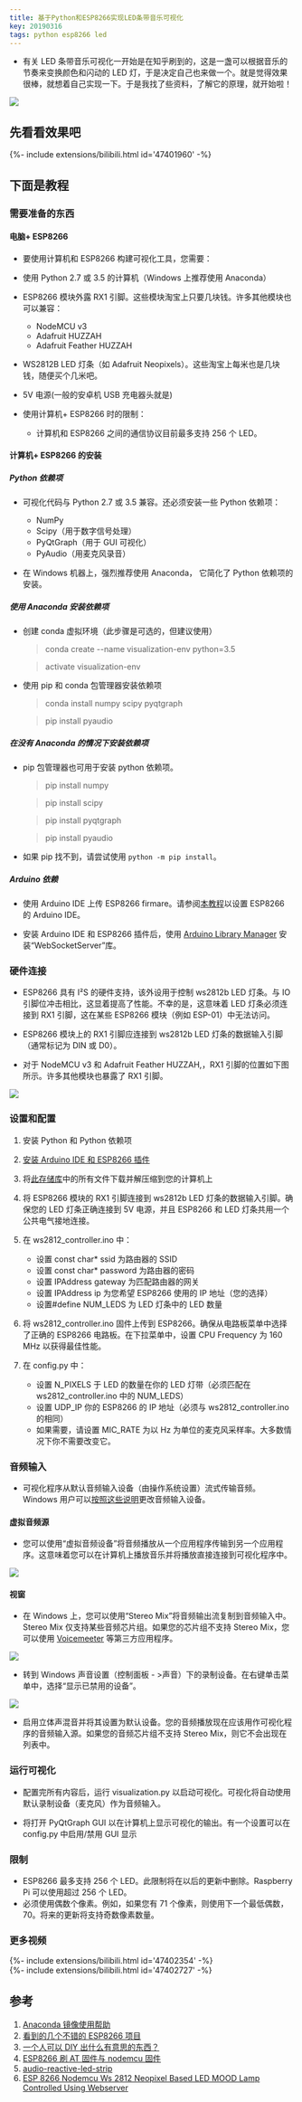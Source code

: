 ```yaml
---
title: 基于Python和ESP8266实现LED条带音乐可视化
key: 20190316
tags: python esp8266 led
---
```


- 有关 LED 条带音乐可视化一开始是在知乎刷到的，这是一盏可以根据音乐的节奏来变换颜色和闪动的 LED 灯，于是决定自己也来做一个。就是觉得效果很棒，就想着自己实现一下。于是我找了些资料，了解它的原理，就开始啦！

![](https://ws1.sinaimg.cn/large/a5caea9fgy1g1g9sh6eumj20xh0j8whp.jpg)

<!--more-->

## 先看看效果吧

<div>{%- include extensions/bilibili.html id='47401960' -%}</div>

## 下面是教程

### 需要准备的东西

#### 电脑+ ESP8266

- 要使用计算机和 ESP8266 构建可视化工具，您需要：

- 使用 Python 2.7 或 3.5 的计算机（Windows 上推荐使用 Anaconda）
- ESP8266 模块外露 RX1 引脚。这些模块淘宝上只要几块钱。许多其他模块也可以兼容：
  - NodeMCU v3
  - Adafruit HUZZAH
  - Adafruit Feather HUZZAH
- WS2812B LED 灯条（如 Adafruit Neopixels）。这些淘宝上每米也是几块钱，随便买个几米吧。
- 5V 电源(一般的安卓机 USB 充电器头就是)

- 使用计算机+ ESP8266 时的限制：
  - 计算机和 ESP8266 之间的通信协议目前最多支持 256 个 LED。

#### 计算机+ ESP8266 的安装

##### Python 依赖项

- 可视化代码与 Python 2.7 或 3.5 兼容。还必须安装一些 Python 依赖项：

  - NumPy
  - Scipy（用于数字信号处理）
  - PyQtGraph（用于 GUI 可视化）
  - PyAudio（用麦克风录音）

- 在 Windows 机器上，强烈推荐使用 Anaconda， 它简化了 Python 依赖项的安装。

##### 使用 Anaconda 安装依赖项

- 创建 conda 虚拟环境（此步骤是可选的，但建议使用）

  > conda create --name visualization-env python=3.5

  > activate visualization-env

- 使用 pip 和 conda 包管理器安装依赖项

  > conda install numpy scipy pyqtgraph

  > pip install pyaudio

##### 在没有 Anaconda 的情况下安装依赖项

- pip 包管理器也可用于安装 python 依赖项。

  > pip install numpy

  > pip install scipy

  > pip install pyqtgraph

  > pip install pyaudio

- 如果 pip 找不到，请尝试使用 `python -m pip install`。

##### Arduino 依赖

- 使用 Arduino IDE 上传 ESP8266 firmare。请参阅[本教程](https://learn.sparkfun.com/tutorials/esp8266-thing-hookup-guide/installing-the-esp8266-arduino-addon)以设置 ESP8266 的 Arduino IDE。

- 安装 Arduino IDE 和 ESP8266 插件后，使用 [Arduino Library Manager](https://www.arduino.cc/en/Guide/Libraries#toc3) 安装“WebSocketServer”库。

### 硬件连接

- ESP8266 具有 I²S 的硬件支持，该外设用于控制 ws2812b LED 灯条。与 IO 引脚位冲击相比，这显着提高了性能。不幸的是，这意味着 LED 灯条必须连接到 RX1 引脚，这在某些 ESP8266 模块（例如 ESP-01）中无法访问。

- ESP8266 模块上的 RX1 引脚应连接到 ws2812b LED 灯条的数据输入引脚（通常标记为 DIN 或 D0）。

- 对于 NodeMCU v3 和 Adafruit Feather HUZZAH,，RX1 引脚的位置如下图所示。许多其他模块也暴露了 RX1 引脚。

![](https://ws1.sinaimg.cn/large/a5caea9fgy1g1gaf9goqhj20go0adamg.jpg)

### 设置和配置

1. 安装 Python 和 Python 依赖项
2. [安装 Arduino IDE 和 ESP8266 插件](https://learn.sparkfun.com/tutorials/esp8266-thing-hookup-guide/installing-the-esp8266-arduino-addon)
3. 将[此存储库](https://github.com/RyanIPO/audio-reactive-led-strip)中的所有文件下载并解压缩到您的计算机上
4. 将 ESP8266 模块的 RX1 引脚连接到 ws2812b LED 灯条的数据输入引脚。确保您的 LED 灯条正确连接到 5V 电源，并且 ESP8266 和 LED 灯条共用一个公共电气接地连接。

5. 在 ws2812_controller.ino 中：

   - 设置 const char\* ssid 为路由器的 SSID
   - 设置 const char\* password 为路由器的密码
   - 设置 IPAddress gateway 为匹配路由器的网关
   - 设置 IPAddress ip 为您希望 ESP8266 使用的 IP 地址（您的选择）
   - 设置#define NUM_LEDS 为 LED 灯条中的 LED 数量

6. 将 ws2812_controller.ino 固件上传到 ESP8266。确保从电路板菜单中选择了正确的 ESP8266 电路板。在下拉菜单中，设置 CPU Frequency 为 160 MHz 以获得最佳性能。

7. 在 config.py 中：

   - 设置 N_PIXELS 于 LED 的数量在你的 LED 灯带（必须匹配在 ws2812_controller.ino 中的 NUM_LEDS）
   - 设置 UDP_IP 你的 ESP8266 的 IP 地址（必须与 ws2812_controller.ino 的相同）
   - 如果需要，请设置 MIC_RATE 为以 Hz 为单位的麦克风采样率。大多数情况下你不需要改变它。

### 音频输入

- 可视化程序从默认音频输入设备（由操作系统设置）流式传输音频。Windows 用户可以[按照这些说明](http://blogs.creighton.edu/bluecast/tips-and-tricks/set-the-default-microphone-and-adjust-the-input-volume-in-windows-7/)更改音频输入设备。

#### 虚拟音频源

- 您可以使用“虚拟音频设备”将音频播放从一个应用程序传输到另一个应用程序。这意味着您可以在计算机上播放音乐并将播放直接连接到可视化程序中。

![](https://ws1.sinaimg.cn/large/a5caea9fgy1g1gabfpgqsj20vb07w3yr.jpg)

#### 视窗

- 在 Windows 上，您可以使用“Stereo Mix”将音频输出流复制到音频输入中。Stereo Mix 仅支持某些音频芯片组。如果您的芯片组不支持 Stereo Mix，您可以使用 [Voicemeeter](http://vb-audio.pagesperso-orange.fr/Voicemeeter/) 等第三方应用程序。

![](https://ws1.sinaimg.cn/large/a5caea9fgy1g1ga96zmglj20b40ckdg4.jpg)

- 转到 Windows 声音设置（控制面板 - >声音）下的录制设备。在右键单击菜单中，选择“显示已禁用的设备”。

![](https://ws1.sinaimg.cn/large/a5caea9fgy1g1ga9k9jv1j20cl0dmgma.jpg)

- 启用立体声混音并将其设置为默认设备。您的音频播放现在应该用作可视化程序的音频输入源。如果您的音频芯片组不支持 Stereo Mix，则它不会出现在列表中。

### 运行可视化

- 配置完所有内容后，运行 visualization.py 以启动可视化。可视化将自动使用默认录制设备（麦克风）作为音频输入。

- 将打开 PyQtGraph GUI 以在计算机上显示可视化的输出。有一个设置可以在 config.py 中启用/禁用 GUI 显示

### 限制

- ESP8266 最多支持 256 个 LED。此限制将在以后的更新中删除。Raspberry Pi 可以使用超过 256 个 LED。
- 必须使用偶数个像素。例如，如果您有 71 个像素，则使用下一个最低偶数，70。将来的更新将支持奇数像素数量。

### 更多视频

<div>{%- include extensions/bilibili.html id='47402354' -%}</div>

<div>{%- include extensions/bilibili.html id='47402727' -%}</div>

## 参考

1. [Anaconda 镜像使用帮助](https://mirrors.tuna.tsinghua.edu.cn/help/anaconda/)
2. [看到的几个不错的 ESP8266 项目](https://www.jianshu.com/p/882f6cd2dfee)
3. [一个人可以 DIY 出什么有意思的东西？](https://www.zhihu.com/question/36255080/answer/497461667)
4. [ESP8266 刷 AT 固件与 nodemcu 固件](https://www.cnblogs.com/yangfengwu/p/6247048.html)
5. [audio-reactive-led-strip](https://github.com/scottlawsonbc/audio-reactive-led-strip)
6. [ESP 8266 Nodemcu Ws 2812 Neopixel Based LED MOOD Lamp Controlled Using Webserver](https://www.instructables.com/id/ESP-8266-Nodemcu-Ws-2812-Neopixel-Based-LED-MOOD-L/)
